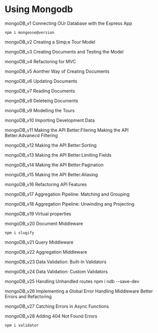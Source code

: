 # Using Mongodb


mongoDB_v1
Connecting OUr Database with the Express App

```
npm i mongoose@version
```


mongoDB_v2
Creating a Simp;e Tour Model

mongoDB_v3
Creating Documents and Testing the Model

mongoDB_v4
Refactoring for MVC

mongoDB_v5
Aonther Way of Creating Documents

mongoDB_v6
Updating Documents

mongoDB_v7
Reading Documents

mongoDB_v8
Deleteing Documents

mongoDB_v9
Modelling the Tours

mongoDB_v10
Importing Development Data

mongoDB_v11
Making the API Better:Filering
Making the API Better:Advanecd Filtering

mongoDB_v12
Making the API Better:Sorting

mongoDB_v13
Making the API Better:Limiting Fields

mongoDB_v14
Making the API Better:Pagination

mongoDB_v15
Making the API Better:Aliasing

mongoDB_v16
Refactoring API Features

mongoDB_v17
Aggregation Pipeline: Matching and Grouping

mongoDB_v18
Aggregation Pipeline: Unwinding ang Projecting

mongoDB_v19
Virtual properties

mongoDB_v20
Document Middleware

```
npm i slugify
```
mongoDB_v21
Query Middleware

mongoDB_v22
Aggregation Middleware

mongoDB_v23
Data Validation: Built-ln Validators

mongoDB_v24
Data Validation: Custom Validators

mongoDB_v25
Handling Unhandled routes
npm i ndb --save-dev

mongoDB_v26
Implementing a Global Error Handling Middleware
Better Errors and Refactoring

mongoDB_v27
Catching Errors in Async Functions

mongoDB_v28
Adding 404 Not Found Errors

```
npm i validator
```